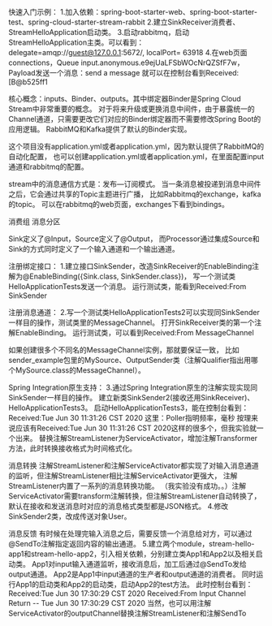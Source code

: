 快速入门示例：
1.加入依赖：spring-boot-starter-web、spring-boot-starter-test、spring-cloud-starter-stream-rabbit
2.建立SinkReceiver消费者、StreamHelloApplication启动类。
3.启动rabbitmq，启动StreamHelloApplication主类。可以看到：delegate=amqp://guest@127.0.0.1:5672/, localPort= 63918
4.在web页面connections，Queue input.anonymous.e9ejUaLFSbWOcNrQZSfF7w，Payload发送一个消息：send a message
就可以在控制台看到Received:[B@b525ff1

核心概念：inputs、Binder、outputs。其中绑定器Binder是Spring Cloud Stream中非常重要的概念。
对于将来升级或更换消息中间件，由于暴露统一的Channel通道，只需要更改它们对应的Binder绑定器而不需要修改Spring Boot的应用逻辑。
RabbitMQ和Kafka提供了默认的Binder实现。

这个项目没有application.yml或者application.yml，因为默认提供了RabbitMQ的自动化配置，
也可以创建application.yml或者application.yml，在里面配置input通道和rabbitmq的配置。

stream中的消息通信方式是：发布—订阅模式。
当一条消息被投递到消息中间件之后，它会通过共享的Topic主题进行广播，
比如Rabbitmq的exchange，kafka的topic。
可以在rabbitmq的web页面，exchanges下看到bindings。

消费组
消息分区

Sink定义了@Input，Source定义了@Output，
而Processor通过集成Source和Sink的方式同时定义了一个输入通道和一个输出通道。

注册绑定接口：
1.建立接口SinkSender，改造SinkReceiver的EnableBinding注解为@EnableBinding({Sink.class, SinkSender.class})，
写一个测试类HelloApplicationTests发送一个消息。
运行测试类，能看到Received:From SinkSender

注册消息通道：
2.写一个测试类HelloApplicationTests2可以实现同SinkSender一样目的操作，测试类里的MessageChannel。
打开SinkReceiver类的第一个注解EnableBinding。
运行测试类，可以看到Received:From MessageChannel

如果创建很多个不同名的MessageChannel实例，那就要保证一致，
比如sender_example包里的MySource、OutputSender类（注解Qualifier指出用哪个MySource.class的MessageChannel）。

Spring Integration原生支持：
3.通过Spring Integration原生的注解实现实现同SinkSender一样目的操作。
建立新类SinkSender2(接收还用SinkReceiver)、HelloApplicationTests3。
启动HelloApplicationTests3，能在控制台看到：
Received:Tue Jun 30 11:31:26 CST 2020
这里：Poller指明频率，毫秒
按理来说应该有Received:Tue Jun 30 11:31:26 CST 2020这样的很多个，但我实验就一个出来。
替换注解StreamListener为ServiceActivator，增加注解Transformer方法，此时转换接收格式为时间格式化。

消息转换
注解StreamListener和注解ServiceActivator都实现了对输入消息通道的监听，但注解StreamListener相比注解ServiceActivator更强大，
注解StreamListener内置了一系列的消息转换功能。
（我实验没有成功。。）注解ServiceActivator需要transform注解转换，但注解StreamListener自动转换了，默认在接收和发送消息时对应的消息格式类型都是JSON格式。
4.修改SinkSender2类，改成传送对象User。

消息反馈
有时候在处理完输入消息之后，需要反馈一个消息给对方，可以通过@SendTo注解指定返回内容的输出通道。
5.建立两个module，stream-hello-app1和stream-hello-app2，引入相关依赖，分别建立类App1和App2以及相关启动类。
App1对input输入通道监听，接收消息后，加工后通过@SendTo发给output通道。
App2是App1中input通道的生产者和output通道的消费者。
同时运行App1的启动类和App2的启动类，启动App2的test方法。
此时控制台看到：
Received:Tue Jun 30 17:30:29 CST 2020
Received:From Input Channel Return -- Tue Jun 30 17:30:29 CST 2020
当然，也可以用注解ServiceActivator的outputChannel替换注解StreamListener和注解SendTo